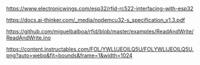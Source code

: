 https://www.electronicwings.com/esp32/rfid-rc522-interfacing-with-esp32

https://docs.ai-thinker.com/_media/nodemcu32-s_specification_v1.3.pdf

https://github.com/miguelbalboa/rfid/blob/master/examples/ReadAndWrite/ReadAndWrite.ino

https://content.instructables.com/FOL/YWLI/JEOILQ5U/FOLYWLIJEOILQ5U.png?auto=webp&fit=bounds&frame=1&width=1024
